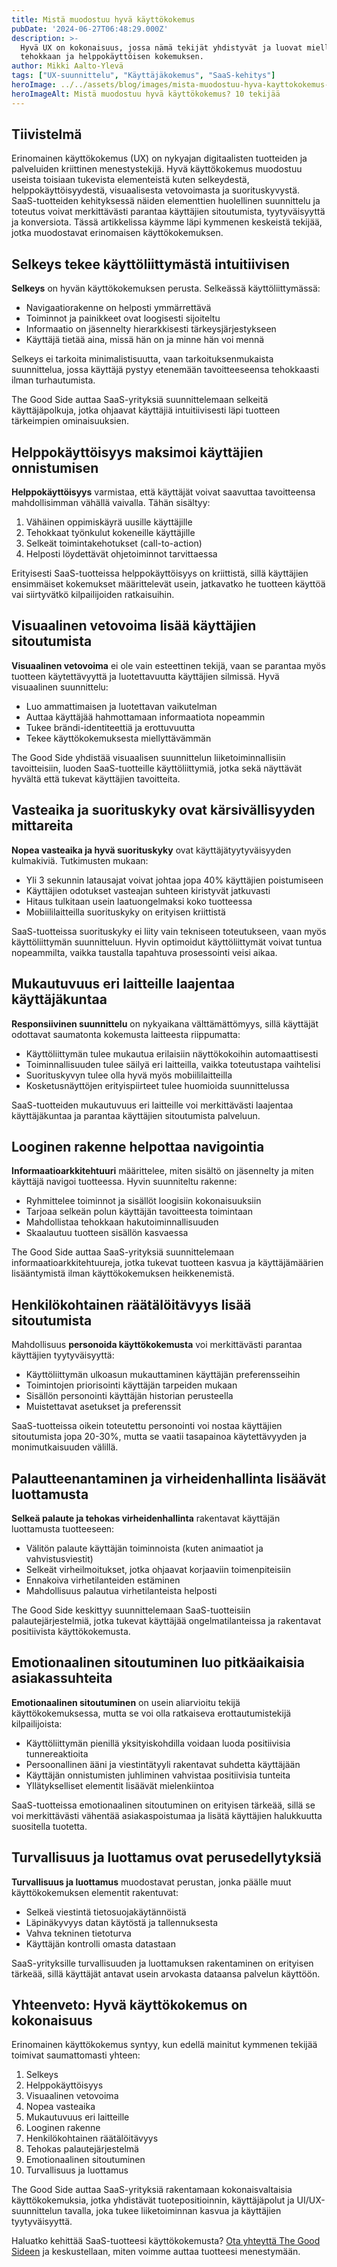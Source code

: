 ```yaml
---
title: Mistä muodostuu hyvä käyttökokemus
pubDate: '2024-06-27T06:48:29.000Z'
description: >-
  Hyvä UX on kokonaisuus, jossa nämä tekijät yhdistyvät ja luovat miellyttävän,
  tehokkaan ja helppokäyttöisen kokemuksen.
author: Mikki Aalto-Ylevä
tags: ["UX-suunnittelu", "Käyttäjäkokemus", "SaaS-kehitys"]
heroImage: ../../assets/blog/images/mista-muodostuu-hyva-kayttokokemus-10-tekijaa/featured.webp
heroImageAlt: Mistä muodostuu hyvä käyttökokemus? 10 tekijää
---
```


## Tiivistelmä

Erinomainen käyttökokemus (UX) on nykyajan digitaalisten tuotteiden ja palveluiden kriittinen menestystekijä. Hyvä käyttökokemus muodostuu useista toisiaan tukevista elementeistä kuten selkeydestä, helppokäyttöisyydestä, visuaalisesta vetovoimasta ja suorituskyvystä. SaaS-tuotteiden kehityksessä näiden elementtien huolellinen suunnittelu ja toteutus voivat merkittävästi parantaa käyttäjien sitoutumista, tyytyväisyyttä ja konversiota. Tässä artikkelissa käymme läpi kymmenen keskeistä tekijää, jotka muodostavat erinomaisen käyttökokemuksen.

## Selkeys tekee käyttöliittymästä intuitiivisen

**Selkeys** on hyvän käyttökokemuksen perusta. Selkeässä käyttöliittymässä:

* Navigaatiorakenne on helposti ymmärrettävä
* Toiminnot ja painikkeet ovat loogisesti sijoiteltu
* Informaatio on jäsennelty hierarkkisesti tärkeysjärjestykseen
* Käyttäjä tietää aina, missä hän on ja minne hän voi mennä

Selkeys ei tarkoita minimalistisuutta, vaan tarkoituksenmukaista suunnittelua, jossa käyttäjä pystyy etenemään tavoitteeseensa tehokkaasti ilman turhautumista. 

The Good Side auttaa SaaS-yrityksiä suunnittelemaan selkeitä käyttäjäpolkuja, jotka ohjaavat käyttäjiä intuitiivisesti läpi tuotteen tärkeimpien ominaisuuksien.

## Helppokäyttöisyys maksimoi käyttäjien onnistumisen

**Helppokäyttöisyys** varmistaa, että käyttäjät voivat saavuttaa tavoitteensa mahdollisimman vähällä vaivalla. Tähän sisältyy:

1. Vähäinen oppimiskäyrä uusille käyttäjille
2. Tehokkaat työnkulut kokeneille käyttäjille
3. Selkeät toimintakehotukset (call-to-action)
4. Helposti löydettävät ohjetoiminnot tarvittaessa

Erityisesti SaaS-tuotteissa helppokäyttöisyys on kriittistä, sillä käyttäjien ensimmäiset kokemukset määrittelevät usein, jatkavatko he tuotteen käyttöä vai siirtyvätkö kilpailijoiden ratkaisuihin.

## Visuaalinen vetovoima lisää käyttäjien sitoutumista

**Visuaalinen vetovoima** ei ole vain esteettinen tekijä, vaan se parantaa myös tuotteen käytettävyyttä ja luotettavuutta käyttäjien silmissä. Hyvä visuaalinen suunnittelu:

* Luo ammattimaisen ja luotettavan vaikutelman
* Auttaa käyttäjää hahmottamaan informaatiota nopeammin
* Tukee brändi-identiteettiä ja erottuvuutta
* Tekee käyttökokemuksesta miellyttävämmän

The Good Side yhdistää visuaalisen suunnittelun liiketoiminnallisiin tavoitteisiin, luoden SaaS-tuotteille käyttöliittymiä, jotka sekä näyttävät hyvältä että tukevat käyttäjien tavoitteita.

## Vasteaika ja suorituskyky ovat kärsivällisyyden mittareita

**Nopea vasteaika ja hyvä suorituskyky** ovat käyttäjätyytyväisyyden kulmakiviä. Tutkimusten mukaan:

* Yli 3 sekunnin latausajat voivat johtaa jopa 40% käyttäjien poistumiseen
* Käyttäjien odotukset vasteajan suhteen kiristyvät jatkuvasti
* Hitaus tulkitaan usein laatuongelmaksi koko tuotteessa
* Mobiililaitteilla suorituskyky on erityisen kriittistä

SaaS-tuotteissa suorituskyky ei liity vain tekniseen toteutukseen, vaan myös käyttöliittymän suunnitteluun. Hyvin optimoidut käyttöliittymät voivat tuntua nopeammilta, vaikka taustalla tapahtuva prosessointi veisi aikaa.

## Mukautuvuus eri laitteille laajentaa käyttäjäkuntaa

**Responsiivinen suunnittelu** on nykyaikana välttämättömyys, sillä käyttäjät odottavat saumatonta kokemusta laitteesta riippumatta:

* Käyttöliittymän tulee mukautua erilaisiin näyttökokoihin automaattisesti
* Toiminnallisuuden tulee säilyä eri laitteilla, vaikka toteutustapa vaihtelisi
* Suorituskyvyn tulee olla hyvä myös mobiililaitteilla
* Kosketusnäyttöjen erityispiirteet tulee huomioida suunnittelussa

SaaS-tuotteiden mukautuvuus eri laitteille voi merkittävästi laajentaa käyttäjäkuntaa ja parantaa käyttäjien sitoutumista palveluun.

## Looginen rakenne helpottaa navigointia

**Informaatioarkkitehtuuri** määrittelee, miten sisältö on jäsennelty ja miten käyttäjä navigoi tuotteessa. Hyvin suunniteltu rakenne:

* Ryhmittelee toiminnot ja sisällöt loogisiin kokonaisuuksiin
* Tarjoaa selkeän polun käyttäjän tavoitteesta toimintaan
* Mahdollistaa tehokkaan hakutoiminnallisuuden
* Skaalautuu tuotteen sisällön kasvaessa

The Good Side auttaa SaaS-yrityksiä suunnittelemaan informaatioarkkitehtuureja, jotka tukevat tuotteen kasvua ja käyttäjämäärien lisääntymistä ilman käyttökokemuksen heikkenemistä.

## Henkilökohtainen räätälöitävyys lisää sitoutumista

Mahdollisuus **personoida käyttökokemusta** voi merkittävästi parantaa käyttäjien tyytyväisyyttä:

* Käyttöliittymän ulkoasun mukauttaminen käyttäjän preferensseihin
* Toimintojen priorisointi käyttäjän tarpeiden mukaan
* Sisällön personointi käyttäjän historian perusteella
* Muistettavat asetukset ja preferenssit

SaaS-tuotteissa oikein toteutettu personointi voi nostaa käyttäjien sitoutumista jopa 20-30%, mutta se vaatii tasapainoa käytettävyyden ja monimutkaisuuden välillä.

## Palautteenantaminen ja virheidenhallinta lisäävät luottamusta

**Selkeä palaute ja tehokas virheidenhallinta** rakentavat käyttäjän luottamusta tuotteeseen:

* Välitön palaute käyttäjän toiminnoista (kuten animaatiot ja vahvistusviestit)
* Selkeät virheilmoitukset, jotka ohjaavat korjaaviin toimenpiteisiin
* Ennakoiva virhetilanteiden estäminen
* Mahdollisuus palautua virhetilanteista helposti

The Good Side keskittyy suunnittelemaan SaaS-tuotteisiin palautejärjestelmiä, jotka tukevat käyttäjää ongelmatilanteissa ja rakentavat positiivista käyttökokemusta.

## Emotionaalinen sitoutuminen luo pitkäaikaisia asiakassuhteita

**Emotionaalinen sitoutuminen** on usein aliarvioitu tekijä käyttökokemuksessa, mutta se voi olla ratkaiseva erottautumistekijä kilpailijoista:

* Käyttöliittymän pienillä yksityiskohdilla voidaan luoda positiivisia tunnereaktioita
* Persoonallinen ääni ja viestintätyyli rakentavat suhdetta käyttäjään
* Käyttäjän onnistumisten juhliminen vahvistaa positiivisia tunteita
* Yllätykselliset elementit lisäävät mielenkiintoa

SaaS-tuotteissa emotionaalinen sitoutuminen on erityisen tärkeää, sillä se voi merkittävästi vähentää asiakaspoistumaa ja lisätä käyttäjien halukkuutta suositella tuotetta.

## Turvallisuus ja luottamus ovat perusedellytyksiä

**Turvallisuus ja luottamus** muodostavat perustan, jonka päälle muut käyttökokemuksen elementit rakentuvat:

* Selkeä viestintä tietosuojakäytännöistä
* Läpinäkyvyys datan käytöstä ja tallennuksesta
* Vahva tekninen tietoturva
* Käyttäjän kontrolli omasta datastaan

SaaS-yrityksille turvallisuuden ja luottamuksen rakentaminen on erityisen tärkeää, sillä käyttäjät antavat usein arvokasta dataansa palvelun käyttöön.

## Yhteenveto: Hyvä käyttökokemus on kokonaisuus

Erinomainen käyttökokemus syntyy, kun edellä mainitut kymmenen tekijää toimivat saumattomasti yhteen:

1. Selkeys
2. Helppokäyttöisyys
3. Visuaalinen vetovoima
4. Nopea vasteaika
5. Mukautuvuus eri laitteille
6. Looginen rakenne
7. Henkilökohtainen räätälöitävyys
8. Tehokas palautejärjestelmä
9. Emotionaalinen sitoutuminen
10. Turvallisuus ja luottamus

The Good Side auttaa SaaS-yrityksiä rakentamaan kokonaisvaltaisia käyttökokemuksia, jotka yhdistävät tuotepositioinnin, käyttäjäpolut ja UI/UX-suunnittelun tavalla, joka tukee liiketoiminnan kasvua ja käyttäjien tyytyväisyyttä.

Haluatko kehittää SaaS-tuotteesi käyttökokemusta? [Ota yhteyttä The Good Sideen](/fi/contact) ja keskustellaan, miten voimme auttaa tuotteesi menestymään.